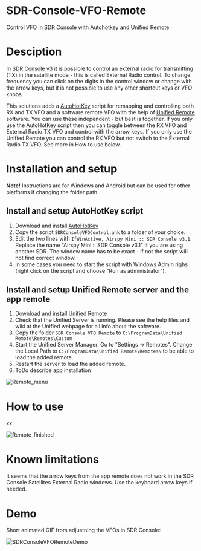 # SDR-Console-VFO-Remote
Control VFO in SDR Console with Autohotkey and Unified Remote

# Desciption
In [SDR Console v3](https://www.sdr-radio.com/) it is possible to control an external radio for transmitting (TX) in the satellite mode - this is called External Radio control. To change frequency you can click on the digits in the control window or change with the arrow keys, but it is not possible to use any other shortcut keys or VFO knobs.

This solutions adds a [AutoHotKey](https://www.autohotkey.com/) script for remapping and controlling both RX and TX VFO and a software remote VFO with the help of [Unified Remote](https://www.unifiedremote.com/) software. You can use these independent - but best is together. If you only use the AutoHotKey script then you can toggle between the RX VFO and External Radio TX VFO and control with the arrow keys. If you only use the Unified Remote you can control the RX VFO but not switch to the External Radio TX VFO. See more in How to use below.

# Installation and setup
**Note!** Instructions are for Windows and Android but can be used for other platforms if changing the folder path.
## Install and setup AutoHotKey script
1. Download and install [AutoHotKey](https://www.autohotkey.com/)
2. Copy the script `SDRConsoleVFOControl.ahk` to a folder of your choice.
3. Edit the two lines with `IfWinActive, Airspy Mini :: SDR Console v3.1`. Replace the name "Airspy Mini :: SDR Console v3.1" if you are using another SDR. The window name has to be exact - if not the script will not find correct window.
4. In some cases you need to start the script with Windows Admin righs (right click on the script and choose "Run as administrator").

## Install and setup Unified Remote server and the app remote
1. Download and install [Unified Remote](https://www.unifiedremote.com/)
2. Check that the Unified Server is running. Please see the help files and wiki at the Unified webpage for all info about the software.
3. Copy the folder `SDR Console VFO Remote` to `C:\ProgramData\Unified Remote\Remotes\Custom`
4. Start the Unified Server Manager. Go to "Settings -> Remotes". Change the Local Path to `C:\ProgramData\Unified Remote\Remotes\` to be able to load the added remote.
5. Restart the server to load the added remote.
6. ToDo  describe app installation



![Remote_menu](https://user-images.githubusercontent.com/35871385/135282917-f4751ff2-642c-4f3f-935c-5a2e1ffb14fd.png)


# How to use
xx


![Remote_finished](https://user-images.githubusercontent.com/35871385/135282874-b7fe2cc7-b90d-4cea-b87b-4599c0d42402.png)

# Known limitations
It seems that the arrow keys from the app remote does not work in the SDR Console Satellites External Radio windows. Use the keyboard arrow keys if needed.

# Demo
Short animated GIF from adjustning the VFOs in SDR Console:

![SDRConsoleVFORemoteDemo](https://user-images.githubusercontent.com/35871385/135272134-6aadc878-89d8-47d5-9e24-6073ed6f99ea.gif)

